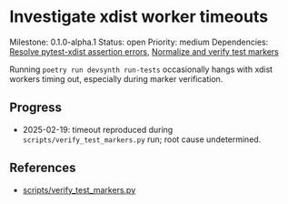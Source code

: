 # Investigate xdist worker timeouts
Milestone: 0.1.0-alpha.1
Status: open
Priority: medium
Dependencies: [Resolve pytest-xdist assertion errors](Resolve-pytest-xdist-assertion-errors.md), [Normalize and verify test markers](Normalize-and-verify-test-markers.md)

Running `poetry run devsynth run-tests` occasionally hangs with xdist workers timing out, especially during marker verification.

## Progress
- 2025-02-19: timeout reproduced during `scripts/verify_test_markers.py` run; root cause undetermined.

## References
- [scripts/verify_test_markers.py](../scripts/verify_test_markers.py)
